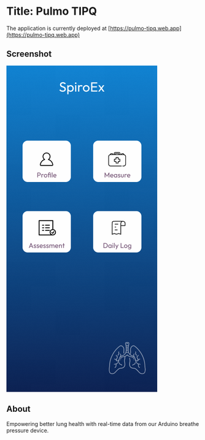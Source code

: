 # Title: Pulmo TIPQ

The application is currently deployed at [https://pulmo-tipq.web.app](https://pulmo-tipq.web.app)

## Screenshot

![alt text](https://github.com/Manila-Arduino/Pulmo-TIPQ-Website/blob/main/public/images/screenshot.png)

## About

Empowering better lung health with real-time data from our Arduino breathe pressure device.
